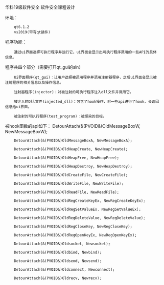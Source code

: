 华科19级软件安全
软件安全课程设计

环境：

        qt6.1.2
        vs2019(带有qt插件)


程序功能：

        通过ui界面选择可执行程序并运行它，ui界面会显示出可执行程序调用的一些API的具体信息。


程序共四个部分（需要打开qt_gui的sln）

        Ui界面程序(qt_gui)：让用户选择被调用程序并调用注射器程序，之后ui界面会显示被注射程序的相关信息以及操作信息。

        注射器程序(injector)：对被注射的可执行程序注入dll文件并调用它。

        被注入的Dll文件(injected_dll)：包含了hook操作，对一些api进行了hook，会返回信息给ui界面。

        被注射的可执行程序(test_program)：被感染的目标。

被hook函数的api如下：
        DetourAttach(&(PVOID&)OldMessageBoxW, NewMessageBoxW);
        
        DetourAttach(&(PVOID&)OldMessageBoxA, NewMessageBoxA);
        
        DetourAttach(&(PVOID&)OldHeapCreate, NewHeapCreate);
        
        DetourAttach(&(PVOID&)OldHeapFree, NewHeapFree);
        
        DetourAttach(&(PVOID&)OldHeapDestroy, NewHeapDestroy);
        
        DetourAttach(&(PVOID&)OldCreateFile, NewCreateFile);
        
        DetourAttach(&(PVOID&)OldWriteFile, NewWriteFile);
        
        DetourAttach(&(PVOID&)OldReadFile, NewReadFile);
        
        DetourAttach(&(PVOID&)OldRegCreateKeyEx, NewRegCreateKeyEx);
        
        DetourAttach(&(PVOID&)OldRegSetValueEx, NewRegSetValueEx);
        
        DetourAttach(&(PVOID&)OldRegDeleteValue, NewRegDeleteValue);
        
        DetourAttach(&(PVOID&)OldRegCloseKey, NewRegCloseKey);
        
        DetourAttach(&(PVOID&)OldRegOpenKeyEx, NewRegOpenKeyEx);
        
        DetourAttach(&(PVOID&)Oldsocket, Newsocket);
        
        DetourAttach(&(PVOID&)Oldbind, Newbind);
        
        DetourAttach(&(PVOID&)Oldsend, Newsend);
        
        DetourAttach(&(PVOID&)Oldconnect, Newconnect);
        
        DetourAttach(&(PVOID&)Oldrecv, Newrecv);
